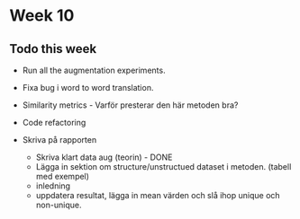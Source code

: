 # Week 10


## Todo this week

- Run all the augmentation experiments.
- Fixa bug i word to word translation.
- Similarity metrics - Varför presterar den här metoden bra?
- Code refactoring


- Skriva på rapporten
  - Skriva klart data aug (teorin) - DONE
  - Lägga in sektion om structure/unstructued dataset i metoden. (tabell med exempel)
  - inledning
  - uppdatera resultat, lägga in mean värden och slå ihop unique och non-unique.